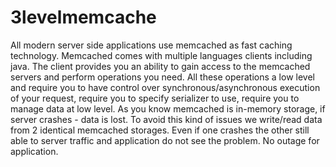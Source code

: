 3levelmemcache
==============

All modern server side applications use memcached as fast caching technology. Memcached comes with multiple languages clients including java.  The client provides you an ability to gain access to the memcached servers and perform operations you need. All these operations a low level and require you to have control over synchronous/asynchronous execution of your request, require you to specify serializer to use, require you to manage data at low level.  As you know memcached is in-memory storage, if server crashes - data is lost. To avoid this kind of issues we write/read data from 2 identical memcached storages. Even if one crashes the other still able to server traffic and application do not see the problem. No outage for application.
